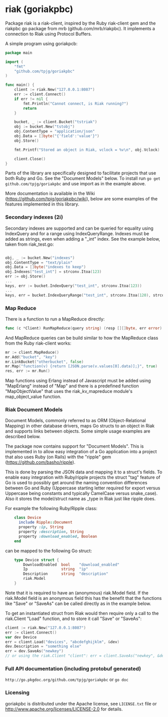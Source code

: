 riak (goriakpbc)
=======

Package riak is a riak-client, inspired by the Ruby riak-client gem and the riakpbc go package from mrb (github.com/mrb/riakpbc).
It implements a connection to Riak using Protocol Buffers.

A simple program using goriakpcb:

```go
package main

import (
	"fmt"
	"github.com/tpjg/goriakpbc"
)

func main() {
	client := riak.New("127.0.0.1:8087")
	err := client.Connect()
	if err != nil {
		fmt.Println("Cannot connect, is Riak running?")
		return
	}

	bucket, _ := client.Bucket("tstriak")
	obj := bucket.New("tstobj")
	obj.ContentType = "application/json"
	obj.Data = []byte("{'field':'value'}")
	obj.Store()

	fmt.Printf("Stored an object in Riak, vclock = %v\n", obj.Vclock)

	client.Close()
}
```

Parts of the library are specifically designed to facilitate projects that use both Ruby and Go. See the "Document Models" below.
To install run `go get github.com/tpjg/goriakpbc` and use import as in the example above.

More documentation is available in the Wiki (https://github.com/tpjg/goriakpbc/wiki), below are some examples of the features implemented in this library.

### Secondary indexes (2i)

Secondary indexes are supported and can be queried for equality using IndexQuery and for a range using IndexQueryRange. Indexes must be added as strings, even when adding a "_int" index. See the example below, taken from riak_test.go:

```go

obj, _ := bucket.New("indexes")
obj.ContentType = "text/plain"
obj.Data = []byte("indexes to keep")
obj.Indexes["test_int"] = strconv.Itoa(123)
err := obj.Store()
...
keys, err := bucket.IndexQuery("test_int", strconv.Itoa(123))
...
keys, err = bucket.IndexQueryRange("test_int", strconv.Itoa(120), strconv.Itoa(130))

```

### Map Reduce

There is a function to run a MapReduce directly:
```go
func (c *Client) RunMapReduce(query string) (resp [][]byte, err error)
```

And MapReduce queries can be build similar to how the MapReduce class from the Ruby riak-client works:
```go
mr := client.MapReduce()
mr.Add("bucket", "key")
mr.LinkBucket("otherbucket", false)
mr.Map("function(v) {return [JSON.parse(v.values[0].data)];}", true)
res, err := mr.Run()
```
Map functions using Erlang instead of Javascript must be added using "MapErlang" instead of "Map" and there is a predefined function "MapObjectValue" that uses the riak_kv_mapreduce module's map_object_value function.

### Riak Document Models

Document Models, commonly referred to as ORM (Object-Relational Mapping) in other database drivers, maps Go structs to an object in Riak and supports links between objects. Some simple usage examples are described below.

The package now contains support for "Document Models". This is implemented in to allow easy integration of a Go application into a project that also uses Ruby (on Rails) with the "ripple" gem (https://github.com/basho/ripple).

This is done by parsing the JSON data and mapping it to a struct's fields. To enable easy integration with Ruby/ripple projects the struct "tag" feature of Go is used to possibly get around the naming convention differences between Go and Ruby (Uppercase starting letter required for export versus Uppercase being constants and typically CamelCase versus snake_case). Also it stores the model/struct name as _type in Riak just like ripple does.

For example the following Ruby/Ripple class:
```ruby
    class Device
      include Ripple::Document
      property :ip, String
      property :description, String
      property :download_enabled, Boolean
    end
```
can be mapped to the following Go struct:
```go
    type Device struct {
        DownloadEnabled  bool    "download_enabled"
        Ip               string  "ip"
        Description      string  "description"
        riak.Model
    }
```
Note that it is required to have an (anonymous) riak.Model field. If the riak.Model field is an anonymous field this has the benefit that the functions like "Save" or "SaveAs" can be called directly as in the example below.

To get an instantiated struct from Riak would then require only a call to the riak.Client "Load" function, and to store it call "Save" or "SaveAs":
```go
client := riak.New("127.0.0.1:8087")
err := client.Connect()
var dev Device 
err = client.Load("devices", "abcdefghijklm", &dev)
dev.Description = "something else"
err = dev.SaveAs("newkey")
// or using the riak.Client "client": err = client.SaveAs("newkey", &dev) 
```

### Full API documentation (including protobuf generated)

`http://go.pkgdoc.org/github.com/tpjg/goriakpbc` or `go doc`

### Licensing

goriakpbc is distributed under the Apache license, see `LICENSE.txt` file or http://www.apache.org/licenses/LICENSE-2.0 for details.
